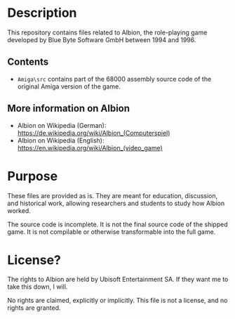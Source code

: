 # Description

This repository contains files related to Albion, the role-playing game developed by Blue Byte Software GmbH between 1994 and 1996.

## Contents

* `Amiga\src` contains part of the 68000 assembly source code of the original Amiga version of the game.

## More information on Albion

* Albion on Wikipedia (German): https://de.wikipedia.org/wiki/Albion_(Computerspiel)
* Albion on Wikipedia (English): https://en.wikipedia.org/wiki/Albion_(video_game)

# Purpose

These files are provided as is. They are meant for education, discussion, and historical work, allowing researchers and students to study how Albion worked.

The source code is incomplete. It is not the final source code of the shipped game. It is not compilable or otherwise transformable into the full game.

# License?

The rights to Albion are held by Ubisoft Entertainment SA. If they want me to take this down, I will.

No rights are claimed, explicitly or implicitly. This file is not a license, and no rights are granted.
